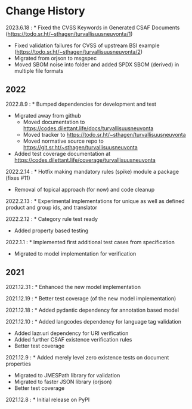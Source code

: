 # Change History

2023.6.18
:    * Fixed the CVSS Keywords in Generated CSAF Documents (<https://todo.sr.ht/~sthagen/turvallisuusneuvonta/1>)
* Fixed validation failures for CVSS of upstream BSI example (<https://todo.sr.ht/~sthagen/turvallisuusneuvonta/2>)
* Migrated from orjson to msgspec
* Moved SBOM noise into folder and added SPDX SBOM (derived) in multiple file formats

## 2022

2022.8.9
:    * Bumped dependencies for development and test
* Migrated away from github
  * Moved documentation to https://codes.dilettant.life/docs/turvallisuusneuvonta
  * Moved tracker to https://todo.sr.ht/~sthagen/turvallisuusneuvonta
  * Moved normative source repo to https://git.sr.ht/~sthagen/turvallisuusneuvonta
* Added test coverage documentation at https://codes.dilettant.life/coverage/turvallisuusneuvonta

2022.2.14
:    * Hotfix making mandatory rules (spike) module a package (fixes #11)
* Removal of topical approach (for now) and code cleanup

2022.2.13
:    * Experimental implementations for unique as well as defined product and group ids, and translator 

2022.2.12
:    * Category rule test ready
* Added property based testing

2022.1.1
:    * Implemented first additional test cases from specification
* Migrated to model implementation for verification

## 2021

2021.12.31
:    * Enhanced the new model implementation

2021.12.19
:    * Better test coverage (of the new model implementation)

2021.12.18
:    * Added pydantic dependency for annotation based model

2021.12.10
:    * Added langcodes dependency for language tag validation
* Added lazr.uri dependency for URI verification
* Added further CSAF existence verification rules
* Better test coverage

2021.12.9
:    * Added merely level zero existence tests on document properties 
* Migrated to JMESPath library for validation
* Migrated to faster JSON library (orjson)
* Better test coverage

2021.12.8
:    * Initial release on PyPI
